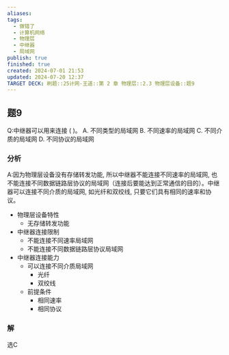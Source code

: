 ```yaml
---
aliases: 
tags:
  - 做错了
  - 计算机网络
  - 物理层
  - 中继器
  - 局域网
publish: true
finished: true
created: 2024-07-01 21:53
updated: 2024-07-20 12:37
TARGET DECK: 刷题::25计网-王道::第 2 章 物理层::2.3 物理层设备::题9
---
```


## 题9
Q:中继器可以用来连接 ( )。
A. 不同类型的局域网
B. 不同速率的局域网
C. 不同介质的局域网
D. 不同协议的局域网
### 分析
A:因为物理层设备没有存储转发功能, 所以中继器不能连接不同速率的局域网, 也不能连接不同数据链路层协议的局域网（连接后要能达到正常通信的目的）。中继器可以连接不同介质的局域网, 如光纤和双绞线, 只要它们具有相同的速率和协议。
- 物理层设备特性
  - 无存储转发功能
- 中继器连接限制
  - 不能连接不同速率局域网
  - 不能连接不同数据链路层协议局域网
- 中继器连接能力
  - 可以连接不同介质局域网
    - 光纤
    - 双绞线
  - 前提条件
    - 相同速率
    - 相同协议
### 解
选C

